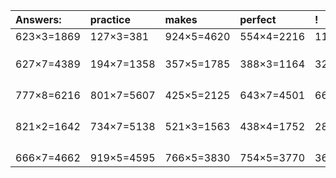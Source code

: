 | Answers: | practice | makes | perfect | ! |
| :--- | :--- | :--- | :--- | :--- |
| 623×3=1869 | 127×3=381 | 924×5=4620 | 554×4=2216 | 112×8=896 | 
|   |   |   |   |   | 
|   |   |   |   |   | 
|   |   |   |   |   | 
| 627×7=4389 | 194×7=1358 | 357×5=1785 | 388×3=1164 | 329×5=1645 | 
|   |   |   |   |   | 
|   |   |   |   |   | 
|   |   |   |   |   | 
|   |   |   |   |   | 
| 777×8=6216 | 801×7=5607 | 425×5=2125 | 643×7=4501 | 667×6=4002 | 
|   |   |   |   |   | 
|   |   |   |   |   | 
|   |   |   |   |   | 
|   |   |   |   |   | 
| 821×2=1642 | 734×7=5138 | 521×3=1563 | 438×4=1752 | 288×9=2592 | 
|   |   |   |   |   | 
|   |   |   |   |   | 
|   |   |   |   |   | 
|   |   |   |   |   | 
| 666×7=4662 | 919×5=4595 | 766×5=3830 | 754×5=3770 | 361×3=1083 | 
